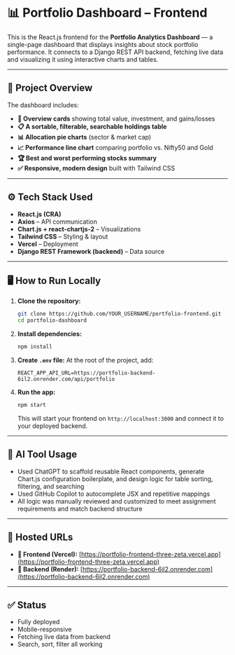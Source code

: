 # 📊 Portfolio Dashboard – Frontend

This is the React.js frontend for the **Portfolio Analytics Dashboard** — a single-page dashboard that displays insights about stock portfolio performance. It connects to a Django REST API backend, fetching live data and visualizing it using interactive charts and tables.

---

## 🧩 Project Overview

The dashboard includes:

- **💼 Overview cards** showing total value, investment, and gains/losses
- **📋 A sortable, filterable, searchable holdings table**
- **📊 Allocation pie charts** (sector & market cap)
- **📈 Performance line chart** comparing portfolio vs. Nifty50 and Gold
- **🏆 Best and worst performing stocks summary**
- **✅ Responsive, modern design** built with Tailwind CSS

---

## ⚙️ Tech Stack Used

- **React.js (CRA)**
- **Axios** – API communication
- **Chart.js + react-chartjs-2** – Visualizations
- **Tailwind CSS** – Styling & layout
- **Vercel** – Deployment
- **Django REST Framework (backend)** – Data source

---

## 🖥️ How to Run Locally

1.  **Clone the repository:**
    ```bash
    git clone https://github.com/YOUR_USERNAME/portfolio-frontend.git
    cd portfolio-dashboard
    ```
2.  **Install dependencies:**
    ```bash
    npm install
    ```
3.  **Create `.env` file:**
    At the root of the project, add:
    ```env
    REACT_APP_API_URL=https://portfolio-backend-6il2.onrender.com/api/portfolio
    ```
4.  **Run the app:**
    ```bash
    npm start
    ```
    This will start your frontend on `http://localhost:3000` and connect it to your deployed backend.

---

## 🧠 AI Tool Usage

- Used ChatGPT to scaffold reusable React components, generate Chart.js configuration boilerplate, and design logic for table sorting, filtering, and searching
- Used GitHub Copilot to autocomplete JSX and repetitive mappings
- All logic was manually reviewed and customized to meet assignment requirements and match backend structure

---

## 🚀 Hosted URLs

- **🔗 Frontend (Vercel):** [https://portfolio-frontend-three-zeta.vercel.app](https://portfolio-frontend-three-zeta.vercel.app)
- **🔗 Backend (Render):** [https://portfolio-backend-6il2.onrender.com](https://portfolio-backend-6il2.onrender.com)

---

## ✅ Status

- Fully deployed
- Mobile-responsive
- Fetching live data from backend
- Search, sort, filter all working
